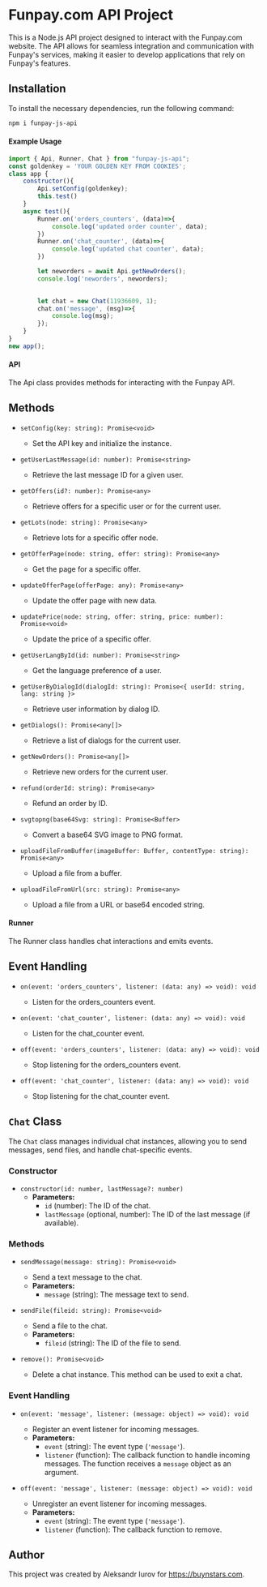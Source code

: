 # Funpay.com API Project

This is a Node.js API project designed to interact with the Funpay.com website. The API allows for seamless integration and communication with Funpay's services, making it easier to develop applications that rely on Funpay's features.

## Installation

To install the necessary dependencies, run the following command:

```bash
npm i funpay-js-api
```

#### Example Usage

```javascript
import { Api, Runner, Chat } from "funpay-js-api";
const goldenkey = 'YOUR GOLDEN KEY FROM COOKIES';
class app {
    constructor(){
        Api.setConfig(goldenkey);
        this.test()
    }
    async test(){
        Runner.on('orders_counters', (data)=>{
            console.log('updated order counter', data);
        })
        Runner.on('chat_counter', (data)=>{
            console.log('updated chat counter', data);
        })

        let neworders = await Api.getNewOrders();
        console.log('neworders', neworders);

        
        let chat = new Chat(11936609, 1);
        chat.on('message', (msg)=>{
            console.log(msg);
        });
    }
}
new app();

```


#### API
The Api class provides methods for interacting with the Funpay API.

## Methods

- `setConfig(key: string): Promise<void>`
    - Set the API key and initialize the instance.

- `getUserLastMessage(id: number): Promise<string>`
    - Retrieve the last message ID for a given user.

- `getOffers(id?: number): Promise<any>`
    - Retrieve offers for a specific user or for the current user.

- `getLots(node: string): Promise<any>`
    - Retrieve lots for a specific offer node.

- `getOfferPage(node: string, offer: string): Promise<any>`
    - Get the page for a specific offer.

- `updateOfferPage(offerPage: any): Promise<any>`
    - Update the offer page with new data.

- `updatePrice(node: string, offer: string, price: number): Promise<void>`
    - Update the price of a specific offer.

- `getUserLangById(id: number): Promise<string>`
    - Get the language preference of a user.

- `getUserByDialogId(dialogId: string): Promise<{ userId: string, lang: string }>`
    - Retrieve user information by dialog ID.

- `getDialogs(): Promise<any[]>`
    - Retrieve a list of dialogs for the current user.

- `getNewOrders(): Promise<any[]>`
    - Retrieve new orders for the current user.

- `refund(orderId: string): Promise<any>`
    - Refund an order by ID.

- `svgtopng(base64Svg: string): Promise<Buffer>`
    - Convert a base64 SVG image to PNG format.

- `uploadFileFromBuffer(imageBuffer: Buffer, contentType: string): Promise<any>`
    - Upload a file from a buffer.

- `uploadFileFromUrl(src: string): Promise<any>`
    - Upload a file from a URL or base64 encoded string.


#### Runner
The Runner class handles chat interactions and emits events.

## Event Handling
- `on(event: 'orders_counters', listener: (data: any) => void): void`
    - Listen for the orders_counters event.

- `on(event: 'chat_counter', listener: (data: any) => void): void`
    - Listen for the chat_counter event.

- `off(event: 'orders_counters', listener: (data: any) => void): void`
    - Stop listening for the orders_counters event.

- `off(event: 'chat_counter', listener: (data: any) => void): void`
    - Stop listening for the chat_counter event.


## `Chat` Class

The `Chat` class manages individual chat instances, allowing you to send messages, send files, and handle chat-specific events.

### Constructor

- `constructor(id: number, lastMessage?: number)`
  - **Parameters:**
    - `id` (number): The ID of the chat.
    - `lastMessage` (optional, number): The ID of the last message (if available).

### Methods

- `sendMessage(message: string): Promise<void>`
  - Send a text message to the chat.
  - **Parameters:**
    - `message` (string): The message text to send.

- `sendFile(fileid: string): Promise<void>`
  - Send a file to the chat.
  - **Parameters:**
    - `fileid` (string): The ID of the file to send.

- `remove(): Promise<void>`
  - Delete a chat instance. This method can be used to exit a chat.

### Event Handling

- `on(event: 'message', listener: (message: object) => void): void`
  - Register an event listener for incoming messages.
  - **Parameters:**
    - `event` (string): The event type (`'message'`).
    - `listener` (function): The callback function to handle incoming messages. The function receives a `message` object as an argument.

- `off(event: 'message', listener: (message: object) => void): void`
  - Unregister an event listener for incoming messages.
  - **Parameters:**
    - `event` (string): The event type (`'message'`).
    - `listener` (function): The callback function to remove.

## Author
This project was created by Aleksandr Iurov for https://buynstars.com.
